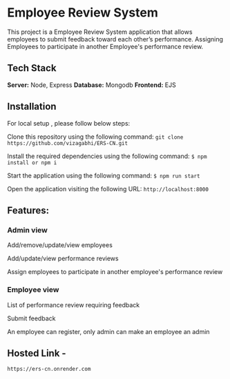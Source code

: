 # Employee Review System
This project is a Employee Review System application that allows employees to submit feedback toward each other’s performance.
Assigning Employees to participate in another Employee's performance review.

## Tech Stack
**Server:** Node, Express
**Database:** Mongodb
**Frontend:** EJS

## Installation
For local setup , please follow below steps:

Clone this repository using the following command: `git clone https://github.com/vizagabhi/ERS-CN.git`

Install the required dependencies using the following command: `$ npm install or npm i`

Start the application using the following command: `$ npm run start`

Open the application visiting the following URL: `http://localhost:8000`

## Features:

### Admin view

Add/remove/update/view employees

Add/update/view performance reviews

Assign employees to participate in another employee's performance review


### Employee view

List of performance review requiring feedback

Submit feedback

An employee can register, only admin can make an employee an admin

## Hosted Link - 
`https://ers-cn.onrender.com`
